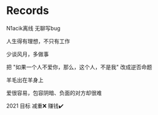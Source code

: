 # Records
N1acik离线 无聊写bug

人生得有理想，不只有工作

少谈风月，多做事

把 "如果一个人不爱你，那么，这个人，不是我" 改成逆否命题

羊毛出在羊身上

爱很容易，包容阴暗、负面的对方却很难

2021 目标
减重❌   赚钱✔️

